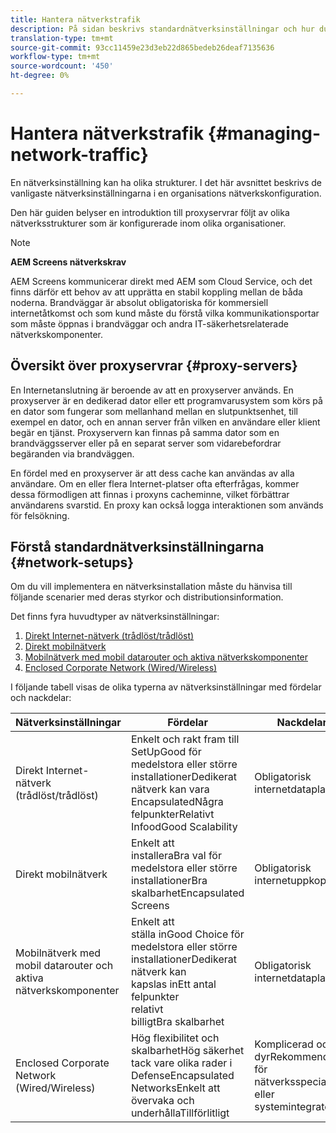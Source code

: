 ```yaml
---
title: Hantera nätverkstrafik
description: På sidan beskrivs standardnätverksinställningar och hur du hanterar nätverkstrafik.
translation-type: tm+mt
source-git-commit: 93cc11459e23d3eb22d865bedeb26deaf7135636
workflow-type: tm+mt
source-wordcount: '450'
ht-degree: 0%

---
```



# Hantera nätverkstrafik {#managing-network-traffic}

En nätverksinställning kan ha olika strukturer. I det här avsnittet beskrivs de vanligaste nätverksinställningarna i en organisations nätverkskonfiguration.

Den här guiden belyser en introduktion till proxyservrar följt av olika nätverksstrukturer som är konfigurerade inom olika organisationer.

>[!NOTE]
>
>**AEM Screens nätverkskrav**
>
>AEM Screens kommunicerar direkt med AEM som Cloud Service, och det finns därför ett behov av att upprätta en stabil koppling mellan de båda noderna. Brandväggar är absolut obligatoriska för kommersiell internetåtkomst och som kund måste du förstå vilka kommunikationsportar som måste öppnas i brandväggar och andra IT-säkerhetsrelaterade nätverkskomponenter.

## Översikt över proxyservrar {#proxy-servers}

En Internetanslutning är beroende av att en proxyserver används. En proxyserver är en dedikerad dator eller ett programvarusystem som körs på en dator som fungerar som mellanhand mellan en slutpunktsenhet, till exempel en dator, och en annan server från vilken en användare eller klient begär en tjänst. Proxyservern kan finnas på samma dator som en brandväggsserver eller på en separat server som vidarebefordrar begäranden via brandväggen.

En fördel med en proxyserver är att dess cache kan användas av alla användare. Om en eller flera Internet-platser ofta efterfrågas, kommer dessa förmodligen att finnas i proxyns cacheminne, vilket förbättrar användarens svarstid. En proxy kan också logga interaktionen som används för felsökning.

## Förstå standardnätverksinställningarna {#network-setups}

Om du vill implementera en nätverksinstallation måste du hänvisa till följande scenarier med deras styrkor och distributionsinformation.

Det finns fyra huvudtyper av nätverksinställningar:

1. [Direkt Internet-nätverk (trådlöst/trådlöst)](/help/using/direct-internet-network.md)
1. [Direkt mobilnätverk](/help/using/mobile-network.md)
1. [Mobilnätverk med mobil datarouter och aktiva nätverkskomponenter](/help/using/mobile-network-router.md)
1. [Enclosed Corporate Network (Wired/Wireless)](/help/using/enclosed-corporate-network.md)

I följande tabell visas de olika typerna av nätverksinställningar med fördelar och nackdelar:

| Nätverksinställningar | Fördelar | Nackdelar |
|--- |--- |--- |
| Direkt Internet-nätverk (trådlöst/trådlöst) | Enkelt och rakt fram till<br>SetUpGood för medelstora eller större<br>installationerDedikerat nätverk kan vara<br>EncapsulatedNågra<br>felpunkterRelativt<br>InfoodGood Scalability | Obligatorisk internetdataplan |
| Direkt mobilnätverk | Enkelt att<br>installeraBra val för medelstora eller större<br>installationerBra<br>skalbarhetEncapsulated Screens | Obligatorisk internetuppkoppling |
| Mobilnätverk med mobil datarouter och aktiva nätverkskomponenter | Enkelt att<br>ställa inGood Choice för medelstora eller större<br>installationerDedikerat nätverk kan<br>kapslas inEtt antal felpunkter<br>relativt<br>billigtBra skalbarhet | Obligatorisk internetdataplan |
| Enclosed Corporate Network (Wired/Wireless) | Hög flexibilitet och<br>skalbarhetHög säkerhet tack vare olika rader i<br>DefenseEncapsulated<br>NetworksEnkelt att övervaka och<br>underhållaTillförlitligt | Komplicerad och<br>dyrRekommenderas för nätverksspecialister eller systemintegratörer |
